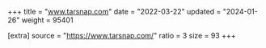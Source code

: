 +++
title = "www.tarsnap.com"
date = "2022-03-22"
updated = "2024-01-26"
weight = 95401

[extra]
source = "https://www.tarsnap.com/"
ratio = 3
size = 93
+++

